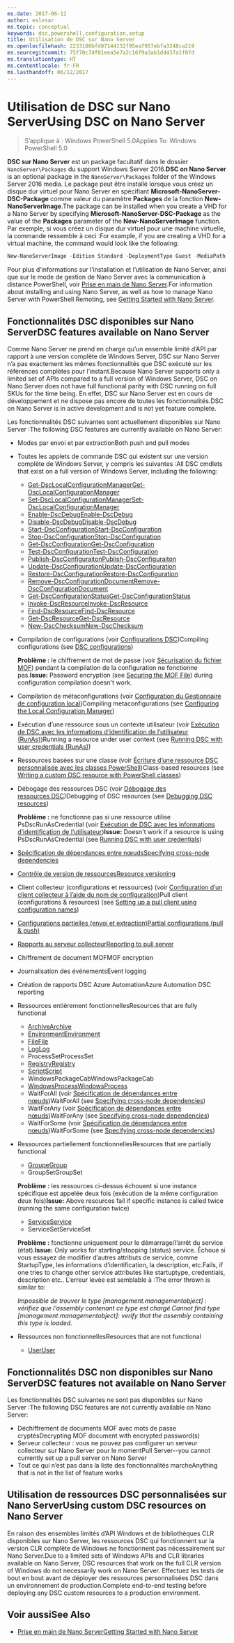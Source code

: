 ```yaml
---
ms.date: 2017-06-12
author: eslesar
ms.topic: conceptual
keywords: dsc,powershell,configuration,setup
title: Utilisation de DSC sur Nano Server
ms.openlocfilehash: 2233106bfd07144132f95ea7957ebfa3248ca219
ms.sourcegitcommit: 75f70c7df01eea5e7a2c16f9a3ab1dd437a1f8fd
ms.translationtype: HT
ms.contentlocale: fr-FR
ms.lasthandoff: 06/12/2017
---
```

# <a name="using-dsc-on-nano-server"></a><span data-ttu-id="f34fc-103">Utilisation de DSC sur Nano Server</span><span class="sxs-lookup"><span data-stu-id="f34fc-103">Using DSC on Nano Server</span></span>

> <span data-ttu-id="f34fc-104">S’applique à : Windows PowerShell 5.0</span><span class="sxs-lookup"><span data-stu-id="f34fc-104">Applies To: Windows PowerShell 5.0</span></span>

<span data-ttu-id="f34fc-105">**DSC sur Nano Server** est un package facultatif dans le dossier `NanoServer\Packages` du support Windows Server 2016.</span><span class="sxs-lookup"><span data-stu-id="f34fc-105">**DSC on Nano Server** is an optional package in the `NanoServer\Packages` folder of the Windows Server 2016 media.</span></span> <span data-ttu-id="f34fc-106">Le package peut être installé lorsque vous créez un disque dur virtuel pour Nano Server en spécifiant **Microsoft-NanoServer-DSC-Package** comme valeur du paramètre **Packages** de la fonction **New-NanoServerImage**.</span><span class="sxs-lookup"><span data-stu-id="f34fc-106">The package can be installed when you create a VHD for a Nano Server by specifying **Microsoft-NanoServer-DSC-Package** as the value of the **Packages** parameter of the **New-NanoServerImage** function.</span></span> <span data-ttu-id="f34fc-107">Par exemple, si vous créez un disque dur virtuel pour une machine virtuelle, la commande ressemble à ceci :</span><span class="sxs-lookup"><span data-stu-id="f34fc-107">For example, if you are creating a VHD for a virtual machine, the command would look like the following:</span></span>

```powershell
New-NanoServerImage -Edition Standard -DeploymentType Guest -MediaPath f:\ -BasePath .\Base -TargetPath .\Nano1\Nano.vhd -ComputerName Nano1 -Packages Microsoft-NanoServer-DSC-Package
```

<span data-ttu-id="f34fc-108">Pour plus d’informations sur l’installation et l’utilisation de Nano Server, ainsi que sur le mode de gestion de Nano Server avec la communication à distance PowerShell, voir [Prise en main de Nano Server](https://technet.microsoft.com/en-us/library/mt126167.aspx).</span><span class="sxs-lookup"><span data-stu-id="f34fc-108">For information about installing and using Nano Server, as well as how to manage Nano Server with PowerShell Remoting, see [Getting Started with Nano Server](https://technet.microsoft.com/en-us/library/mt126167.aspx).</span></span>


## <a name="dsc-features-available-on-nano-server"></a><span data-ttu-id="f34fc-109">Fonctionnalités DSC disponibles sur Nano Server</span><span class="sxs-lookup"><span data-stu-id="f34fc-109">DSC features available on Nano Server</span></span>

 <span data-ttu-id="f34fc-110">Comme Nano Server ne prend en charge qu’un ensemble limité d’API par rapport à une version complète de Windows Server, DSC sur Nano Server n’a pas exactement les mêmes fonctionnalités que DSC exécuté sur les références complètes pour l’instant.</span><span class="sxs-lookup"><span data-stu-id="f34fc-110">Because Nano Server supports only a limited set of APIs compared to a full version of Windows Server, DSC on Nano Server does not have full functional parity with DSC running on full SKUs for the time being.</span></span> <span data-ttu-id="f34fc-111">En effet, DSC sur Nano Server est en cours de développement et ne dispose pas encore de toutes les fonctionnalités.</span><span class="sxs-lookup"><span data-stu-id="f34fc-111">DSC on Nano Server is in active development and is not yet feature complete.</span></span>
 
 <span data-ttu-id="f34fc-112">Les fonctionnalités DSC suivantes sont actuellement disponibles sur Nano Server :</span><span class="sxs-lookup"><span data-stu-id="f34fc-112">The following DSC features are currently available on Nano Server:</span></span> 


* <span data-ttu-id="f34fc-113">Modes par envoi et par extraction</span><span class="sxs-lookup"><span data-stu-id="f34fc-113">Both push and pull modes</span></span>

* <span data-ttu-id="f34fc-114">Toutes les applets de commande DSC qui existent sur une version complète de Windows Server, y compris les suivantes :</span><span class="sxs-lookup"><span data-stu-id="f34fc-114">All DSC cmdlets that exist on a full version of Windows Server, including the following:</span></span> 
  * [<span data-ttu-id="f34fc-115">Get-DscLocalConfigurationManager</span><span class="sxs-lookup"><span data-stu-id="f34fc-115">Get-DscLocalConfigurationManager</span></span>](https://technet.microsoft.com/en-us/library/dn407378.aspx)
  * [<span data-ttu-id="f34fc-116">Set-DscLocalConfigurationManager</span><span class="sxs-lookup"><span data-stu-id="f34fc-116">Set-DscLocalConfigurationManager</span></span>](https://technet.microsoft.com/en-us/library/dn521621.aspx)   
  * [<span data-ttu-id="f34fc-117">Enable-DscDebug</span><span class="sxs-lookup"><span data-stu-id="f34fc-117">Enable-DscDebug</span></span>](https://technet.microsoft.com/en-us/library/mt517870.aspx)
  * [<span data-ttu-id="f34fc-118">Disable-DscDebug</span><span class="sxs-lookup"><span data-stu-id="f34fc-118">Disable-DscDebug</span></span>](https://technet.microsoft.com/en-us/library/mt517872.aspx)       
  * [<span data-ttu-id="f34fc-119">Start-DscConfiguration</span><span class="sxs-lookup"><span data-stu-id="f34fc-119">Start-DscConfiguration</span></span>](https://technet.microsoft.com/en-us/library/dn521623.aspx)
  * [<span data-ttu-id="f34fc-120">Stop-DscConfiguration</span><span class="sxs-lookup"><span data-stu-id="f34fc-120">Stop-DscConfiguration</span></span>](https://technet.microsoft.com/en-us/library/mt143542.aspx)
  * [<span data-ttu-id="f34fc-121">Get-DscConfiguration</span><span class="sxs-lookup"><span data-stu-id="f34fc-121">Get-DscConfiguration</span></span>](https://technet.microsoft.com/en-us/library/dn407379.aspx)
  * [<span data-ttu-id="f34fc-122">Test-DscConfiguration</span><span class="sxs-lookup"><span data-stu-id="f34fc-122">Test-DscConfiguration</span></span>](https://technet.microsoft.com/en-us/library/dn407382.aspx)      
  * [<span data-ttu-id="f34fc-123">Publish-DscConfiguraiton</span><span class="sxs-lookup"><span data-stu-id="f34fc-123">Publish-DscConfiguraiton</span></span>](https://technet.microsoft.com/en-us/library/mt517875.aspx) 
  * [<span data-ttu-id="f34fc-124">Update-DscConfiguration</span><span class="sxs-lookup"><span data-stu-id="f34fc-124">Update-DscConfiguration</span></span>](https://technet.microsoft.com/en-us/library/mt143541.aspx)
  * [<span data-ttu-id="f34fc-125">Restore-DscConfiguration</span><span class="sxs-lookup"><span data-stu-id="f34fc-125">Restore-DscConfiguration</span></span>](https://technet.microsoft.com/en-us/library/dn407383.aspx)
  * [<span data-ttu-id="f34fc-126">Remove-DscConfigurationDocument</span><span class="sxs-lookup"><span data-stu-id="f34fc-126">Remove-DscConfigurationDocument</span></span>](https://technet.microsoft.com/en-us/library/mt143544.aspx)
  * [<span data-ttu-id="f34fc-127">Get-DscConfigurationStatus</span><span class="sxs-lookup"><span data-stu-id="f34fc-127">Get-DscConfigurationStatus</span></span>](https://technet.microsoft.com/en-us/library/mt517868.aspx)
  * [<span data-ttu-id="f34fc-128">Invoke-DscResource</span><span class="sxs-lookup"><span data-stu-id="f34fc-128">Invoke-DscResource</span></span>](https://technet.microsoft.com/en-us/library/mt517869.aspx)
  * [<span data-ttu-id="f34fc-129">Find-DscResource</span><span class="sxs-lookup"><span data-stu-id="f34fc-129">Find-DscResource</span></span>](https://technet.microsoft.com/en-us/library/mt517874.aspx)
  * [<span data-ttu-id="f34fc-130">Get-DscResource</span><span class="sxs-lookup"><span data-stu-id="f34fc-130">Get-DscResource</span></span>](https://technet.microsoft.com/en-us/library/dn521625.aspx)
  * [<span data-ttu-id="f34fc-131">New-DscChecksum</span><span class="sxs-lookup"><span data-stu-id="f34fc-131">New-DscChecksum</span></span>](https://technet.microsoft.com/en-us/library/dn521622.aspx)    

* <span data-ttu-id="f34fc-132">Compilation de configurations (voir [Configurations DSC](configurations.md))</span><span class="sxs-lookup"><span data-stu-id="f34fc-132">Compiling configurations (see [DSC configurations](configurations.md))</span></span>

  <span data-ttu-id="f34fc-133">**Problème :** le chiffrement de mot de passe (voir [Sécurisation du fichier MOF](securemof.md)) pendant la compilation de la configuration ne fonctionne pas.</span><span class="sxs-lookup"><span data-stu-id="f34fc-133">**Issue:** Password encryption (see [Securing the MOF File](securemof.md)) during configuration compilation doesn't work.</span></span>

* <span data-ttu-id="f34fc-134">Compilation de métaconfigurations (voir [Configuration du Gestionnaire de configuration local](metaConfig.md))</span><span class="sxs-lookup"><span data-stu-id="f34fc-134">Compiling metaconfigurations (see [Configuring the Local Configuration Manager](metaConfig.md))</span></span>

* <span data-ttu-id="f34fc-135">Exécution d’une ressource sous un contexte utilisateur (voir [Exécution de DSC avec les informations d’identification de l’utilisateur (RunAs)](runAsUser.md))</span><span class="sxs-lookup"><span data-stu-id="f34fc-135">Running a resource under user context (see [Running DSC with user credentials (RunAs)](runAsUser.md))</span></span>

* <span data-ttu-id="f34fc-136">Ressources basées sur une classe (voir [Écriture d’une ressource DSC personnalisée avec les classes PowerShell](authoringResourceClass.md))</span><span class="sxs-lookup"><span data-stu-id="f34fc-136">Class-based resources (see [Writing a custom DSC resource with PowerShell classes](authoringResourceClass.md))</span></span>

* <span data-ttu-id="f34fc-137">Débogage des ressources DSC (voir [Débogage des ressources DSC](debugresource.md))</span><span class="sxs-lookup"><span data-stu-id="f34fc-137">Debugging of DSC resources (see [Debugging DSC resources](debugresource.md))</span></span>
  
  <span data-ttu-id="f34fc-138">**Problème :** ne fonctionne pas si une ressource utilise PsDscRunAsCredential (voir [Exécution de DSC avec les informations d’identification de l’utilisateur](runAsUser.md))</span><span class="sxs-lookup"><span data-stu-id="f34fc-138">**Issue:** Doesn't work if a resource is using PsDscRunAsCredential (see [Running DSC with user credentials](runAsUser.md))</span></span>

* [<span data-ttu-id="f34fc-139">Spécification de dépendances entre nœuds</span><span class="sxs-lookup"><span data-stu-id="f34fc-139">Specifying cross-node dependencies</span></span>](crossNodeDependencies.md) 

* [<span data-ttu-id="f34fc-140">Contrôle de version de ressources</span><span class="sxs-lookup"><span data-stu-id="f34fc-140">Resource versioning</span></span>](sxsResource.md)

* <span data-ttu-id="f34fc-141">Client collecteur (configurations et ressources) (voir [Configuration d’un client collecteur à l’aide du nom de configuration](pullClientConfigNames.md))</span><span class="sxs-lookup"><span data-stu-id="f34fc-141">Pull client (configurations & resources) (see [Setting up a pull client using configuration names](pullClientConfigNames.md))</span></span>

* [<span data-ttu-id="f34fc-142">Configurations partielles (envoi et extraction)</span><span class="sxs-lookup"><span data-stu-id="f34fc-142">Partial configurations (pull & push)</span></span>](partialConfigs.md)

* [<span data-ttu-id="f34fc-143">Rapports au serveur collecteur</span><span class="sxs-lookup"><span data-stu-id="f34fc-143">Reporting to pull server</span></span>](reportServer.md) 

* <span data-ttu-id="f34fc-144">Chiffrement de document MOF</span><span class="sxs-lookup"><span data-stu-id="f34fc-144">MOF encryption</span></span>

* <span data-ttu-id="f34fc-145">Journalisation des événements</span><span class="sxs-lookup"><span data-stu-id="f34fc-145">Event logging</span></span>

* <span data-ttu-id="f34fc-146">Création de rapports DSC Azure Automation</span><span class="sxs-lookup"><span data-stu-id="f34fc-146">Azure Automation DSC reporting</span></span>

* <span data-ttu-id="f34fc-147">Ressources entièrement fonctionnelles</span><span class="sxs-lookup"><span data-stu-id="f34fc-147">Resources that are fully functional</span></span>
  * [<span data-ttu-id="f34fc-148">Archive</span><span class="sxs-lookup"><span data-stu-id="f34fc-148">Archive</span></span>](archiveResource.md)
  * [<span data-ttu-id="f34fc-149">Environment</span><span class="sxs-lookup"><span data-stu-id="f34fc-149">Environment</span></span>](environmentResource.md)
  * [<span data-ttu-id="f34fc-150">File</span><span class="sxs-lookup"><span data-stu-id="f34fc-150">File</span></span>](fileResource.md)
  * [<span data-ttu-id="f34fc-151">Log</span><span class="sxs-lookup"><span data-stu-id="f34fc-151">Log</span></span>](logResource.md)
  * <span data-ttu-id="f34fc-152">ProcessSet</span><span class="sxs-lookup"><span data-stu-id="f34fc-152">ProcessSet</span></span>
  * [<span data-ttu-id="f34fc-153">Registry</span><span class="sxs-lookup"><span data-stu-id="f34fc-153">Registry</span></span>](registryResource.md)
  * [<span data-ttu-id="f34fc-154">Script</span><span class="sxs-lookup"><span data-stu-id="f34fc-154">Script</span></span>](scriptResource.md)
  * <span data-ttu-id="f34fc-155">WindowsPackageCab</span><span class="sxs-lookup"><span data-stu-id="f34fc-155">WindowsPackageCab</span></span>
  * [<span data-ttu-id="f34fc-156">WindowsProcess</span><span class="sxs-lookup"><span data-stu-id="f34fc-156">WindowsProcess</span></span>](windowsProcessResource.md)
  * <span data-ttu-id="f34fc-157">WaitForAll (voir [Spécification de dépendances entre nœuds](crossNodeDependencies.md))</span><span class="sxs-lookup"><span data-stu-id="f34fc-157">WaitForAll (see [Specifying cross-node dependencies](crossNodeDependencies.md))</span></span>
  * <span data-ttu-id="f34fc-158">WaitForAny (voir [Spécification de dépendances entre nœuds](crossNodeDependencies.md))</span><span class="sxs-lookup"><span data-stu-id="f34fc-158">WaitForAny (see [Specifying cross-node dependencies](crossNodeDependencies.md))</span></span>
  * <span data-ttu-id="f34fc-159">WaitForSome (voir [Spécification de dépendances entre nœuds](crossNodeDependencies.md))</span><span class="sxs-lookup"><span data-stu-id="f34fc-159">WaitForSome (see [Specifying cross-node dependencies](crossNodeDependencies.md))</span></span>

* <span data-ttu-id="f34fc-160">Ressources partiellement fonctionnelles</span><span class="sxs-lookup"><span data-stu-id="f34fc-160">Resources that are partially functional</span></span>
  * [<span data-ttu-id="f34fc-161">Groupe</span><span class="sxs-lookup"><span data-stu-id="f34fc-161">Group</span></span>](groupResource.md)
  * <span data-ttu-id="f34fc-162">GroupSet</span><span class="sxs-lookup"><span data-stu-id="f34fc-162">GroupSet</span></span>
  
  <span data-ttu-id="f34fc-163">**Problème :** les ressources ci-dessus échouent si une instance spécifique est appelée deux fois (exécution de la même configuration deux fois)</span><span class="sxs-lookup"><span data-stu-id="f34fc-163">**Issue:** Above resources fail if specific instance is called twice (running the same configuration twice)</span></span>
  
  * [<span data-ttu-id="f34fc-164">Service</span><span class="sxs-lookup"><span data-stu-id="f34fc-164">Service</span></span>](serviceResource.md)
  * <span data-ttu-id="f34fc-165">ServiceSet</span><span class="sxs-lookup"><span data-stu-id="f34fc-165">ServiceSet</span></span>
  
  <span data-ttu-id="f34fc-166">**Problème :** fonctionne uniquement pour le démarrage/l’arrêt du service (état).</span><span class="sxs-lookup"><span data-stu-id="f34fc-166">**Issue:** Only works for starting/stopping (status) service.</span></span> <span data-ttu-id="f34fc-167">Échoue si vous essayez de modifier d’autres attributs de service, comme StartupType, les informations d’identification, la description, etc.</span><span class="sxs-lookup"><span data-stu-id="f34fc-167">Fails, if one tries to change other service attributes like startuptype, credentials, description etc..</span></span> <span data-ttu-id="f34fc-168">L’erreur levée est semblable à :</span><span class="sxs-lookup"><span data-stu-id="f34fc-168">The error thrown is similar to:</span></span>
  
  <span data-ttu-id="f34fc-169">*Impossible de trouver le type [management.managementobject] : vérifiez que l’assembly contenant ce type est chargé.*</span><span class="sxs-lookup"><span data-stu-id="f34fc-169">*Cannot find type [management.managementobject]: verify that the assembly containing this type is loaded.*</span></span>
  
* <span data-ttu-id="f34fc-170">Ressources non fonctionnelles</span><span class="sxs-lookup"><span data-stu-id="f34fc-170">Resources that are not functional</span></span>
  * [<span data-ttu-id="f34fc-171">User</span><span class="sxs-lookup"><span data-stu-id="f34fc-171">User</span></span>](userResource.md)
  

## <a name="dsc-features-not-available-on-nano-server"></a><span data-ttu-id="f34fc-172">Fonctionnalités DSC non disponibles sur Nano Server</span><span class="sxs-lookup"><span data-stu-id="f34fc-172">DSC features not available on Nano Server</span></span>

<span data-ttu-id="f34fc-173">Les fonctionnalités DSC suivantes ne sont pas disponibles sur Nano Server :</span><span class="sxs-lookup"><span data-stu-id="f34fc-173">The following DSC features are not currently available on Nano Server:</span></span>

* <span data-ttu-id="f34fc-174">Déchiffrement de documents MOF avec mots de passe cryptés</span><span class="sxs-lookup"><span data-stu-id="f34fc-174">Decrypting MOF document with encrypted password(s)</span></span> 
* <span data-ttu-id="f34fc-175">Serveur collecteur : vous ne pouvez pas configurer un serveur collecteur sur Nano Server pour le moment</span><span class="sxs-lookup"><span data-stu-id="f34fc-175">Pull Server--you cannot currently set up a pull server on Nano Server</span></span>
* <span data-ttu-id="f34fc-176">Tout ce qui n’est pas dans la liste des fonctionnalités marche</span><span class="sxs-lookup"><span data-stu-id="f34fc-176">Anything that is not in the list of feature works</span></span>

## <a name="using-custom-dsc-resources-on-nano-server"></a><span data-ttu-id="f34fc-177">Utilisation de ressources DSC personnalisées sur Nano Server</span><span class="sxs-lookup"><span data-stu-id="f34fc-177">Using custom DSC resources on Nano Server</span></span>
 
<span data-ttu-id="f34fc-178">En raison des ensembles limités d’API Windows et de bibliothèques CLR disponibles sur Nano Server, les ressources DSC qui fonctionnent sur la version CLR complète de Windows ne fonctionnent pas nécessairement sur Nano Server.</span><span class="sxs-lookup"><span data-stu-id="f34fc-178">Due to a limited sets of Windows APIs and CLR libraries available on Nano Server, DSC resources that work on the full CLR version of Windows do not necessarily work on Nano Server.</span></span> <span data-ttu-id="f34fc-179">Effectuez les tests de bout en bout avant de déployer des ressources personnalisées DSC dans un environnement de production.</span><span class="sxs-lookup"><span data-stu-id="f34fc-179">Complete end-to-end testing before deploying any DSC custom resources to a production environment.</span></span>

## <a name="see-also"></a><span data-ttu-id="f34fc-180">Voir aussi</span><span class="sxs-lookup"><span data-stu-id="f34fc-180">See Also</span></span>
- [<span data-ttu-id="f34fc-181">Prise en main de Nano Server</span><span class="sxs-lookup"><span data-stu-id="f34fc-181">Getting Started with Nano Server</span></span>](https://technet.microsoft.com/en-us/library/mt126167.aspx)

